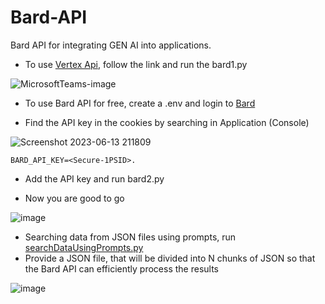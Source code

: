 # Bard-API
Bard API for integrating GEN AI into applications. 

- To use [Vertex Api](https://www.youtube.com/watch?v=hzBp1ZWz1Fo), follow the link and run the bard1.py

![MicrosoftTeams-image](https://github.com/Syed007Hassan/Bard-API/assets/104893311/c506f16e-c451-461d-b303-6fcb85cf22af)


- To use Bard API for free, create a .env and login to [Bard](https://bard.google.com/)

- Find the API key in the cookies by searching in Application (Console)

![Screenshot 2023-06-13 211809](https://github.com/Syed007Hassan/Bard-API/assets/104893311/61a4eebe-7f14-4e20-9fa2-a4329f641b71)


```
BARD_API_KEY=<Secure-1PSID>.
```
- Add the API key and run bard2.py

- Now you are good to go

![image](https://github.com/Syed007Hassan/Bard-API/assets/104893311/24fa15bc-240f-47f3-b48a-562008c68976)

- Searching data from JSON files using prompts, run [searchDataUsingPrompts.py](https://github.com/Syed007Hassan/Bard-API/blob/main/jsonList/searchDataUsingPrompts.py)
- Provide a JSON file, that will be divided into N chunks of JSON so that the Bard API can efficiently process the results

![image](https://github.com/Syed007Hassan/Bard-API/assets/104893311/7e3f3fd3-9ab1-4543-a71a-cc5bb2dd5deb)



